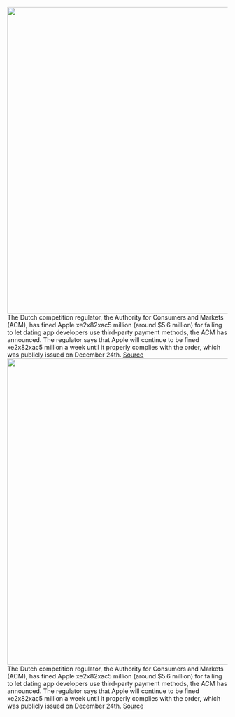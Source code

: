 <img src='https://cdn.vox-cdn.com/thumbor/o-UHhKQPr7kdwqld49Db5n-xZHg=/0x0:2040x1360/1200x800/filters:focal(857x517:1183x843)/cdn.vox-cdn.com/uploads/chorus_image/image/70428803/acastro_190218_1777_apple_streaming_0002.0.jpg' width='700px' /><br/>
The Dutch competition regulator, the Authority for Consumers and Markets (ACM), has fined Apple xe2x82xac5 million (around $5.6 million) for failing to let dating app developers use third-party payment methods, the ACM has announced. The regulator says that Apple will continue to be fined xe2x82xac5 million a week until it properly complies with the order, which was publicly issued on December 24th.
<a href='https://www.theverge.com/2022/1/25/22900434/apple-netherlands-antitrust-competition-regulator-acm-5-million-euro-fine-in-app-payments'> Source <a/><img src='https://cdn.vox-cdn.com/thumbor/o-UHhKQPr7kdwqld49Db5n-xZHg=/0x0:2040x1360/1200x800/filters:focal(857x517:1183x843)/cdn.vox-cdn.com/uploads/chorus_image/image/70428803/acastro_190218_1777_apple_streaming_0002.0.jpg' width='700px' /><br/>
The Dutch competition regulator, the Authority for Consumers and Markets (ACM), has fined Apple xe2x82xac5 million (around $5.6 million) for failing to let dating app developers use third-party payment methods, the ACM has announced. The regulator says that Apple will continue to be fined xe2x82xac5 million a week until it properly complies with the order, which was publicly issued on December 24th.
<a href='https://www.theverge.com/2022/1/25/22900434/apple-netherlands-antitrust-competition-regulator-acm-5-million-euro-fine-in-app-payments'> Source <a/>